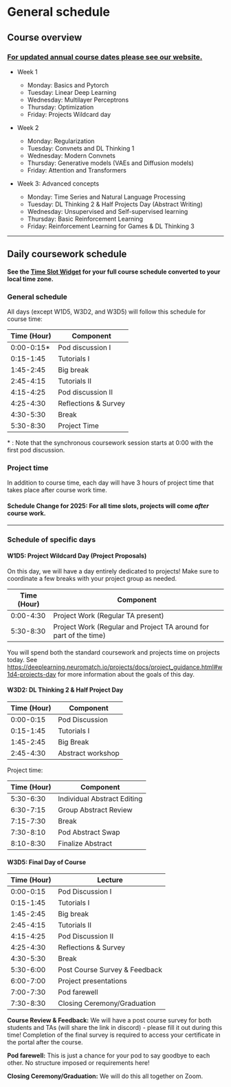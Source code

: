 # General schedule

## Course overview
### [For updated annual course dates please see our website.](https://neuromatch.io/courses/) 

* Week 1
   * Monday: Basics and Pytorch
   * Tuesday: Linear Deep Learning
   * Wednesday: Multilayer Perceptrons
   * Thursday: Optimization
   * Friday: Projects Wildcard day

* Week 2
   * Monday: Regularization
   * Tuesday: Convnets and DL Thinking 1
   * Wednesday: Modern Convnets
   * Thursday: Generative models (VAEs and Diffusion models)
   * Friday: Attention and Transformers

* Week 3: Advanced concepts
   * Monday: Time Series and Natural Language Processing
   * Tuesday: DL Thinking 2 & Half Projects Day (Abstract Writing)
   * Wednesday: Unsupervised and Self-supervised learning
   * Thursday: Basic Reinforcement Learning
   * Friday: Reinforcement Learning for Games & DL Thinking 3
----

## Daily coursework schedule

#### See the [Time Slot Widget](https://neuromatchacademy.github.io/widgets/tz.html) for your full course schedule converted to your local time zone. 

### General schedule
All days (except W1D5, W3D2, and W3D5) will follow this schedule for course time:

|    Time (Hour)   |    Component                          |
|------------------|---------------------------------------|
|    0:00-0:15\*   |    Pod discussion I                   |
|    0:15-1:45     |    Tutorials I                        |
|    1:45-2:45     |    Big break                          |
|    2:45-4:15     |    Tutorials II                       |
|    4:15-4:25     |    Pod discussion II                  |
|    4:25-4:30     |    Reflections & Survey               |    
|    4:30-5:30     |    Break                              |   
|    5:30-8:30     |    Project Time                       |  

\* : Note that the synchronous coursework session starts at 0:00 with the first pod discussion.

### Project time
In addition to course time, each day will have 3 hours of project time that takes place after course work time. 

#### **Schedule Change for 2025:** For all time slots, projects will come *after* course work. 

----
### Schedule of specific days

#### W1D5: Project Wildcard Day (Project Proposals)
On this day, we will have a day entirely dedicated to projects! Make sure to coordinate a few breaks with your project group as needed. 

|    Time (Hour)   |    Component                              |
|------------------|-------------------------------------------|
|    0:00-4:30     |    Project Work (Regular TA present)      |
|    5:30-8:30     |    Project Work (Regular and Project TA around for part of the time)   |

You will spend both the standard coursework and projects time on projects today. See https://deeplearning.neuromatch.io/projects/docs/project_guidance.html#w1d4-projects-day for more information about the goals of this day.



#### W3D2: DL Thinking 2 & Half Project Day

|    Time (Hour)   |    Component                              |
|------------------|-------------------------------------------|
|    0:00-0:15     |    Pod Discussion                         |
|    0:15-1:45     |    Tutorials I                            |
|    1:45-2:45     |    Big Break                              |
|    2:45-4:30     |    Abstract workshop                      |

Project time: 

|    Time (Hour)   |    Component                              |
|------------------|-------------------------------------------|
|    5:30-6:30     |    Individual Abstract Editing            |
|    6:30-7:15     |    Group Abstract Review                  |
|    7:15-7:30     |    Break                                  |
|    7:30-8:10     |    Pod Abstract Swap                      |
|    8:10-8:30     |    Finalize Abstract                      |



#### W3D5: Final Day of Course

|    Time (Hour)   |    Lecture                                |
|-------------------|------------------------------------------|
|    0:00-0:15     |    Pod Discussion I                      |
|    0:15-1:45     |    Tutorials I                           |
|    1:45-2:45     |    Big break                             |
|    2:45-4:15     |    Tutorials II                          |
|    4:15-4:25     |    Pod Discussion II                     |
|    4:25-4:30     |    Reflections & Survey                  |
|    4:30-5:30     |    Break                                 |
|    5:30-6:00     |    Post Course Survey & Feedback         |
|    6:00-7:00     |    Project presentations                 | 
|    7:00-7:30     |    Pod farewell                          |
|    7:30-8:30     |    Closing Ceremony/Graduation           |

**Course Review & Feedback:** We will have a post course survey for both students and TAs (will share the link in discord) - please fill it out during this time! Completion of the final survey is required to access your certificate in the portal after the course. 

**Pod farewell:** This is just a chance for your pod to say goodbye to each other. No structure imposed or requirements here!

**Closing Ceremony/Graduation:** We will do this all together on Zoom.
